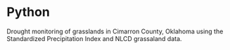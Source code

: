 # Python
Drought monitoring of grasslands in Cimarron County, Oklahoma using the Standardized Precipitation Index and NLCD grassaland data.
